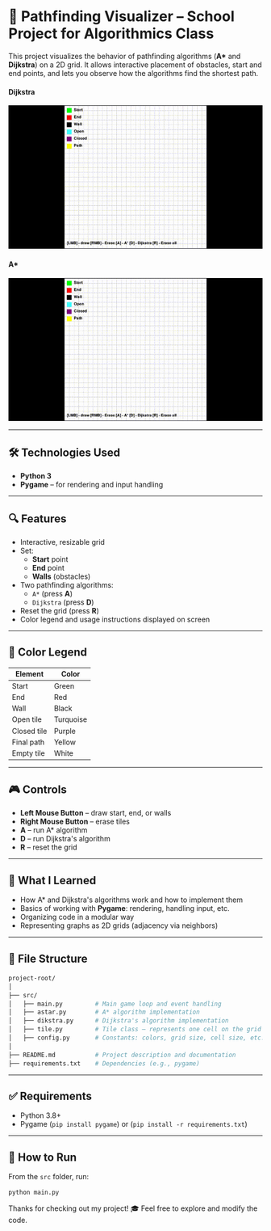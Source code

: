 # 🧭 Pathfinding Visualizer – School Project for Algorithmics Class

This project visualizes the behavior of pathfinding algorithms (**A\*** and **Dijkstra**) on a 2D grid. It allows interactive placement of obstacles, start and end points, and lets you observe how the algorithms find the shortest path.

#### Dijkstra
![Dijkstra](media/Dijkstra.gif)

#### A*
![A*](media/Astar.gif)

---

## 🛠️ Technologies Used

- **Python 3**
- **Pygame** – for rendering and input handling

---

## 🔍 Features

- Interactive, resizable grid
- Set:
  - **Start** point
  - **End** point
  - **Walls** (obstacles)
- Two pathfinding algorithms:
  - `A*` (press **A**)
  - `Dijkstra` (press **D**)
- Reset the grid (press **R**)
- Color legend and usage instructions displayed on screen

---

## 🎨 Color Legend

| Element       | Color         |
|---------------|---------------|
| Start         | Green         |
| End           | Red           |
| Wall          | Black         |
| Open tile     | Turquoise     |
| Closed tile   | Purple        |
| Final path    | Yellow        |
| Empty tile    | White         |

---

## 🎮 Controls

- **Left Mouse Button** – draw start, end, or walls
- **Right Mouse Button** – erase tiles
- **A** – run A\* algorithm
- **D** – run Dijkstra's algorithm
- **R** – reset the grid

---

## 🧠 What I Learned

- How A\* and Dijkstra's algorithms work and how to implement them
- Basics of working with **Pygame**: rendering, handling input, etc.
- Organizing code in a modular way
- Representing graphs as 2D grids (adjacency via neighbors)

---

## 📁 File Structure
```bash
project-root/
│
├── src/
│   ├── main.py         # Main game loop and event handling
│   ├── astar.py        # A* algorithm implementation
│   ├── dikstra.py      # Dijkstra's algorithm implementation
│   ├── tile.py         # Tile class – represents one cell on the grid
│   ├── config.py       # Constants: colors, grid size, cell size, etc.
│
├── README.md           # Project description and documentation
├── requirements.txt    # Dependencies (e.g., pygame)
```
---

## ✅ Requirements

- Python 3.8+
- Pygame (`pip install pygame`) or (`pip install -r requirements.txt`)

---

## 🚀 How to Run

From the `src` folder, run:

```bash
python main.py
```

Thanks for checking out my project! 🎓 Feel free to explore and modify the code.
